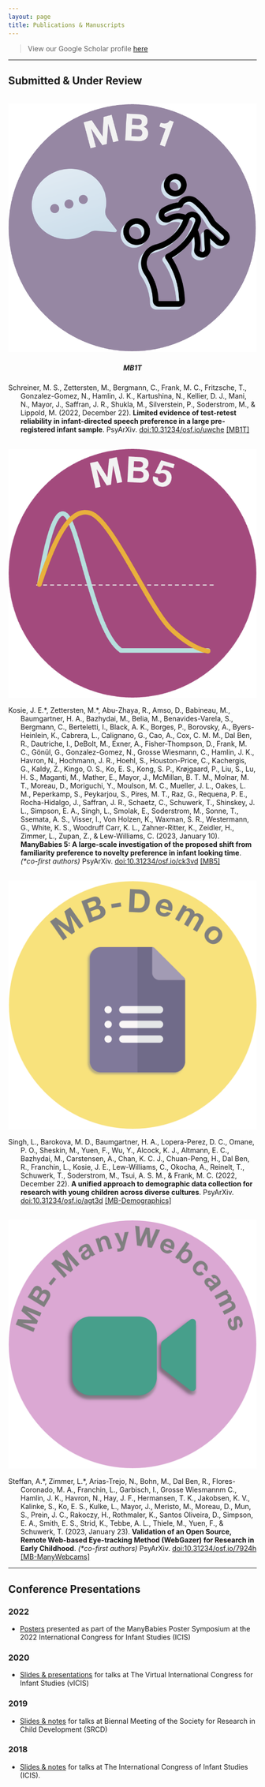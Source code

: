 ```yaml
---
layout: page
title: Publications & Manuscripts
---
```


> View our Google Scholar profile [here](https://scholar.google.com/citations?user=JOfosbYAAAAJ&hl=en)

***
## Submitted & Under Review

<section>
  <div class="container">
    <div class="row">
      <div class="col-sm-2" align=center>
        <br>
        <a href="{{site.baseurl}}/MB1T/" class="image"><img src="/assets/img/MB1_logo.png" alt="ManyBabies1 logo"></a><br>
        <h5>MB1T</h5>
      </div>
      <div class="col-sm-10">
        <p style="padding-left: 25px; text-indent: -25px">Schreiner, M. S., Zettersten, M., Bergmann, C., Frank, M. C., Fritzsche, T., Gonzalez-Gomez, N., Hamlin, J. K., Kartushina, N., Kellier, D. J., Mani, N., Mayor, J., Saffran, J. R., Shukla, M., Silverstein, P., Soderstrom, M., & Lippold, M. (2022, December 22). 
        <b>Limited evidence of test-retest reliability in infant-directed speech preference in a large pre-registered infant sample</b>. PsyArXiv. 
        <a href="https://doi.org/10.31234/osf.io/uwche" target="_blank">doi:10.31234/osf.io/uwche</a> 
        <a href="{{site.baseurl}}{% link MB1T.md %}">[MB1T]</a></p> 
      </div>
    </div>
    <div class="row">
      <div class="col-sm-2" align=center>
        <br>
        <a href="{{site.baseurl}}/MB5/" class="image"><img src="/assets/img/MB5_logo.png" alt="ManyBabies5 logo"></a>
      </div>
      <div class="col-sm-10">
        <p style="padding-left: 25px; text-indent: -25px">Kosie, J. E.*, Zettersten, M.*, Abu-Zhaya, R., Amso, D., Babineau, M., Baumgartner, H. A., Bazhydai, M., Belia, M., Benavides-Varela, S., Bergmann, C., Berteletti, I., Black, A. K., Borges, P., Borovsky, A., Byers-Heinlein, K., Cabrera, L., Calignano, G., Cao, A., Cox, C. M. M., Dal Ben, R., Dautriche, I., DeBolt, M., Exner, A., Fisher-Thompson, D., Frank, M. C., Gönül, G., Gonzalez-Gomez, N., Grosse Wiesmann, C., Hamlin, J. K., Havron, N., Hochmann, J. R., Hoehl, S., Houston-Price, C., Kachergis, G., Kaldy, Z., Kingo, O. S., Ko, E. S., Kong, S. P., Krøjgaard, P., Liu, S., Lu, H. S., Maganti, M., Mather, E., Mayor, J., McMillan, B. T. M., Molnar, M. T., Moreau, D., Moriguchi, Y., Moulson, M. C., Mueller, J. L., Oakes, L. M., Peperkamp, S., Peykarjou, S., Pires, M. T., Raz, G., Requena, P. E., Rocha-Hidalgo, J., Saffran, J. R., Schaetz, C., Schuwerk, T., Shinskey, J. L., Simpson, E. A., Singh, L., Smolak, E., Soderstrom, M., Sonne, T., Ssemata, A. S., Visser, I., Von Holzen, K., Waxman, S. R., Westermann, G., White, K. S., Woodruff Carr, K. L., Zahner-Ritter, K., Zeidler, H., Zimmer, L., Zupan, Z., & Lew-Williams, C. (2023, January 10). 
        <b>ManyBabies 5: A large-scale investigation of the proposed shift from familiarity preference to novelty preference in infant looking time</b>. <i>(*co-first authors)</i> PsyArXiv. 
        <a href="https://doi.org/10.31234/osf.io/ck3vd" target="_blank">doi:10.31234/osf.io/ck3vd</a> 
        <a href="{{site.baseurl}}/MB5/}">[MB5]</a></p> 
      </div>
    </div>
    <div class="row">
      <div class="col-sm-2" align=center>
        <br>
        <a href="{{site.baseurl}}/MB-demographics/" class="image"><img src="/assets/img/MBDemo_logo.png" alt="ManyBabies Demographics logo"></a>
      </div>
      <div class="col-sm-10">
        <p style="padding-left: 25px; text-indent: -25px">Singh, L., Barokova, M. D., Baumgartner, H. A., Lopera-Perez, D. C., Omane, P. O., Sheskin, M., Yuen, F., Wu, Y., Alcock, K. J., Altmann, E. C., Bazhydai, M., Carstensen, A., Chan, K. C. J., Chuan-Peng, H., Dal Ben, R., Franchin, L., Kosie, J. E., Lew-Williams, C., Okocha, A., Reinelt, T., Schuwerk, T., Soderstrom, M., Tsui, A. S. M., & Frank, M. C. (2022, December 22). 
        <b>A unified approach to demographic data collection for research with young children across diverse cultures</b>. PsyArXiv. 
        <a href="https://doi.org/10.31234/osf.io/agt3d" target="_blank">doi:10.31234/osf.io/agt3d</a> 
        <a href="{{site.baseurl}}/MB-demographics/">[MB-Demographics]</a></p> 
      </div>
    </div>
    <div class="row">
      <div class="col-sm-2" align=center>
        <br>
        <a href="{{site.baseurl}}/MB-ManyWebcams/" class="image"><img src="/assets/img/MBMW_logo.png" alt="ManyBabies-ManyWebcams logo"></a>
      </div>
      <div class="col-sm-10">
        <p style="padding-left: 25px; text-indent: -25px">Steffan, A.*, Zimmer, L.*, Arias-Trejo, N., Bohn, M., Dal Ben, R., Flores-Coronado, M. A., Franchin, L., Garbisch, I., Grosse Wiesmannm C., Hamlin, J. K., Havron, N., Hay, J. F., Hermansen, T. K., Jakobsen, K. V., Kalinke, S., Ko, E. S., Kulke, L., Mayor, J., Meristo, M., Moreau, D., Mun, S., Prein, J. C., Rakoczy, H., Rothmaler, K., Santos Oliveira, D., Simpson, E. A., Smith, E. S., Strid, K., Tebbe, A. L., Thiele, M., Yuen, F., & Schuwerk, T. (2023, January 23). 
        <b>Validation of an Open Source, Remote Web-based Eye-tracking Method (WebGazer) for Research in Early Childhood</b>. <i>(*co-first authors)</i> PsyArXiv. 
        <a href="https://doi.org/10.31234/osf.io/7924h" target="_blank">doi:10.31234/osf.io/7924h</a> 
        <a href="{{site.baseurl}}/MB-ManyWebcams/">[MB-ManyWebcams]</a></p> 
      </div>
    </div>
  </div>
</section>





***
## Conference Presentations

### 2022
* [Posters](https://osf.io/c4m3e/) presented as part of the ManyBabies Poster Symposium at the 2022 International Congress for Infant Studies (ICIS)

### 2020

* [Slides & presentations](https://osf.io/t2wgc/) for talks at The Virtual International Congress for Infant Studies (vICIS)

### 2019

* [Slides & notes](https://osf.io/4p9dt/) for talks at Biennal Meeting of the Society for Research in Child Development (SRCD)

### 2018

* [Slides & notes](https://osf.io/5kb3w/) for talks at The International Congress of Infant Studies (ICIS).

